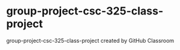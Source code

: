 # group-project-csc-325-class-project
group-project-csc-325-class-project created by GitHub Classroom
